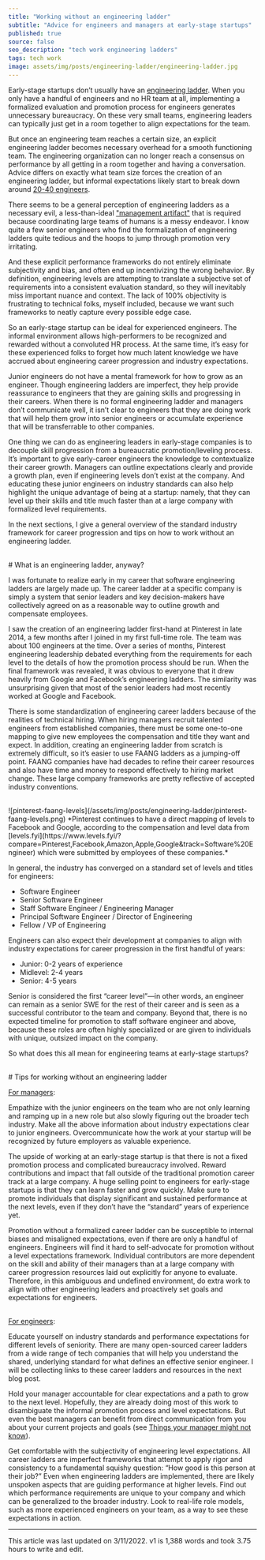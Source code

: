 ```yaml
---
title: "Working without an engineering ladder"
subtitle: "Advice for engineers and managers at early-stage startups"
published: true
source: false
seo_description: "tech work engineering ladders"
tags: tech work
image: assets/img/posts/engineering-ladder/engineering-ladder.jpg
---
```


Early-stage startups don’t usually have an [engineering ladder](http://www.engineeringladders.com/). When you only have a handful of engineers and no HR team at all, implementing a formalized evaluation and promotion process for engineers generates unnecessary bureaucracy. On these very small teams, engineering leaders can typically just get in a room together to align expectations for the team.

But once an engineering team reaches a certain size, an explicit engineering ladder becomes necessary overhead for a smooth functioning team. The engineering organization can no longer reach a consensus on performance by all getting in a room together and having a conversation. Advice differs on exactly what team size forces the creation of an engineering ladder, but informal expectations likely start to break down around [20-40 engineers](https://leaddev.com/career-paths-progression-promotion/why-you-need-engineering-ladder-and-when-build-one). 

There seems to be a general perception of engineering ladders as a necessary evil, a less-than-ideal  ["management artifact"](https://increment.com/teams/how-to-build-a-startup-engineering-team/) that is required because coordinating large teams of humans is a messy endeavor. I know quite a few senior engineers who find the formalization of engineering ladders quite tedious and the hoops to jump through promotion very irritating. 

And these explicit performance frameworks do not entirely eliminate subjectivity and bias, and often end up incentivizing the wrong behavior. By definition, engineering levels are attempting to translate a subjective set of requirements into a consistent evaluation standard, so they will inevitably miss important nuance and context. The lack of 100% objectivity is frustrating to technical folks, myself included, because we want such frameworks to neatly capture every possible edge case.

So an early-stage startup can be ideal for experienced engineers. The informal environment allows high-performers to be recognized and rewarded without a convoluted HR process. At the same time, it’s easy for these experienced folks to forget how much latent knowledge we have accrued about engineering career progression and industry expectations. 

Junior engineers do not have a mental framework for how to grow as an engineer. Though engineering ladders are imperfect, they help provide reassurance to engineers that they are gaining skills and progressing in their careers. When there is no formal engineering ladder and managers don’t communicate well, it isn’t clear to engineers that they are doing work that will help them grow into senior engineers or accumulate experience that will be transferrable to other companies. 

One thing we can do as engineering leaders in early-stage companies is to decouple skill progression from a bureaucratic promotion/leveling process. It’s important to give early-career engineers the knowledge to contextualize their career growth. Managers can outline expectations clearly and provide a growth plan, even if engineering levels don’t exist at the company. And educating these junior engineers on industry standards can also help highlight the unique advantage of being at a startup: namely, that they can level up their skills and title much faster than at a large company with formalized level requirements.

In the next sections, I give a general overview of the standard industry framework for career progression and tips on how to work without an engineering ladder.

<br />
# What is an engineering ladder, anyway?

I was fortunate to realize early in my career that software engineering ladders are largely made up. The career ladder at a specific company is simply a system that senior leaders and key decision-makers have collectively agreed on as a reasonable way to outline growth and compensate employees.

I saw the creation of an engineering ladder first-hand at Pinterest in late 2014, a few months after I joined in my first full-time role. The team was about 100 engineers at the time. Over a series of months, Pinterest engineering leadership debated everything from the requirements for each level to the details of how the promotion process should be run. When the final framework was revealed, it was obvious to everyone that it drew heavily from Google and Facebook’s engineering ladders. The similarity was unsurprising given that most of the senior leaders had most recently worked at Google and Facebook.

There is some standardization of engineering career ladders because of the realities of technical hiring. When hiring managers recruit talented engineers from established companies, there must be some one-to-one mapping to give new employees the compensation and title they want and expect. In addition, creating an engineering ladder from scratch is extremely difficult, so it’s easier to use FAANG ladders as a jumping-off point. FAANG companies have had decades to refine their career resources and also have time and money to respond effectively to hiring market change. These large company frameworks are pretty reflective of accepted industry conventions.

<br />
![pinterest-faang-levels](/assets/img/posts/engineering-ladder/pinterest-faang-levels.png)
*Pinterest continues to have a direct mapping of levels to Facebook and Google, according to the compensation and level data from [levels.fyi](https://www.levels.fyi/?compare=Pinterest,Facebook,Amazon,Apple,Google&track=Software%20Engineer) which were submitted by employees of these companies.*
<br />


In general, the industry has converged on a standard set of levels and titles for engineers:
- Software Engineer
- Senior Software Engineer
- Staff Software Engineer / Engineering Manager
- Principal Software Engineer / Director of Engineering
- Fellow / VP of Engineering

Engineers can also expect their development at companies to align with industry expectations for career progression in the first handful of years:
- Junior: 0-2 years of experience
- Midlevel: 2-4 years
- Senior: 4-5 years

Senior is considered the first “career level”—in other words, an engineer can remain as a senior SWE for the rest of their career and is seen as a successful contributor to the team and company. Beyond that, there is no expected timeline for promotion to staff software engineer and above, because these roles are often highly specialized or are given to individuals with unique, outsized impact on the company. 


So what does this all mean for engineering teams at early-stage startups?

<br/>
# Tips for working without an engineering ladder

<span style="text-decoration: underline">For managers</span>:

Empathize with the junior engineers on the team who are not only learning and ramping up in a new role but also slowly figuring out the broader tech industry. Make all the above information about industry expectations clear to junior engineers. Overcommunicate how the work at your startup will be recognized by future employers as valuable experience. 

The upside of working at an early-stage startup is that there is not a fixed promotion process and complicated bureaucracy involved. Reward contributions and impact that fall outside of the traditional promotion career track at a large company. A huge selling point to engineers for early-stage startups is that they can learn faster and grow quickly. Make sure to promote individuals that display significant and sustained performance at the next levels, even if they don’t have the “standard” years of experience yet.

Promotion without a formalized career ladder can be susceptible to internal biases and misaligned expectations, even if there are only a handful of engineers. Engineers will find it hard to self-advocate for promotion without a level expectations framework. Individual contributors are more dependent on the skill and ability of their managers than at a large company with career progression resources laid out explicitly for anyone to evaluate. Therefore, in this ambiguous and undefined environment, do extra work to align with other engineering leaders and proactively set goals and expectations for engineers.

<br />
<span style="text-decoration: underline">For engineers</span>:

Educate yourself on industry standards and performance expectations for different levels of seniority. There are many open-sourced career ladders from a wide range of tech companies that will help you understand the shared, underlying standard for what defines an effective senior engineer. I will be collecting links to these career ladders and resources in the next blog post.

Hold your manager accountable for clear expectations and a path to grow to the next level. Hopefully, they are already doing most of this work to disambiguate the informal promotion process and level expectations. But even the best managers can benefit from direct communication from you about your current projects and goals (see [Things your manager might not know](https://jvns.ca/blog/things-your-manager-might-not-know/)).

Get comfortable with the subjectivity of engineering level expectations. All career ladders are imperfect frameworks that attempt to apply rigor and consistency to a fundamental squishy question: “How good is this person at their job?” Even when engineering ladders are implemented, there are likely unspoken aspects that are guiding performance at higher levels. Find out which performance requirements are unique to your company and which can be generalized to the broader industry. Look to real-life role models, such as more experienced engineers on your team, as a way to see these expectations in action.

<hr class="section-divider" />

<footer>This article was last updated on 3/11/2022. v1 is 1,388 words and took 3.75 hours to write and edit.</footer>


